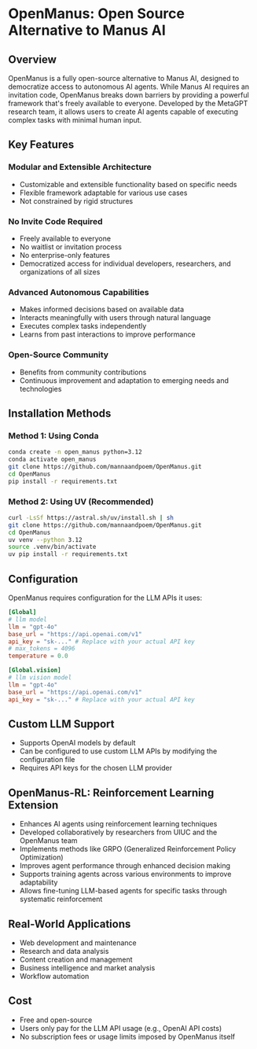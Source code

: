 # OpenManus: Open Source Alternative to Manus AI

## Overview
OpenManus is a fully open-source alternative to Manus AI, designed to democratize access to autonomous AI agents. While Manus AI requires an invitation code, OpenManus breaks down barriers by providing a powerful framework that's freely available to everyone. Developed by the MetaGPT research team, it allows users to create AI agents capable of executing complex tasks with minimal human input.

## Key Features

### Modular and Extensible Architecture
- Customizable and extensible functionality based on specific needs
- Flexible framework adaptable for various use cases
- Not constrained by rigid structures

### No Invite Code Required
- Freely available to everyone
- No waitlist or invitation process
- No enterprise-only features
- Democratized access for individual developers, researchers, and organizations of all sizes

### Advanced Autonomous Capabilities
- Makes informed decisions based on available data
- Interacts meaningfully with users through natural language
- Executes complex tasks independently
- Learns from past interactions to improve performance

### Open-Source Community
- Benefits from community contributions
- Continuous improvement and adaptation to emerging needs and technologies

## Installation Methods

### Method 1: Using Conda
```bash
conda create -n open_manus python=3.12
conda activate open_manus
git clone https://github.com/mannaandpoem/OpenManus.git
cd OpenManus
pip install -r requirements.txt
```

### Method 2: Using UV (Recommended)
```bash
curl -LsSf https://astral.sh/uv/install.sh | sh
git clone https://github.com/mannaandpoem/OpenManus.git
cd OpenManus
uv venv --python 3.12
source .venv/bin/activate
uv pip install -r requirements.txt
```

## Configuration
OpenManus requires configuration for the LLM APIs it uses:
```toml
[Global]
# llm model
llm = "gpt-4o"
base_url = "https://api.openai.com/v1"
api_key = "sk-..." # Replace with your actual API key
# max_tokens = 4096
temperature = 0.0

[Global.vision]
# llm vision model
llm = "gpt-4o"
base_url = "https://api.openai.com/v1"
api_key = "sk-..." # Replace with your actual API key
```

## Custom LLM Support
- Supports OpenAI models by default
- Can be configured to use custom LLM APIs by modifying the configuration file
- Requires API keys for the chosen LLM provider

## OpenManus-RL: Reinforcement Learning Extension
- Enhances AI agents using reinforcement learning techniques
- Developed collaboratively by researchers from UIUC and the OpenManus team
- Implements methods like GRPO (Generalized Reinforcement Policy Optimization)
- Improves agent performance through enhanced decision making
- Supports training agents across various environments to improve adaptability
- Allows fine-tuning LLM-based agents for specific tasks through systematic reinforcement

## Real-World Applications
- Web development and maintenance
- Research and data analysis
- Content creation and management
- Business intelligence and market analysis
- Workflow automation

## Cost
- Free and open-source
- Users only pay for the LLM API usage (e.g., OpenAI API costs)
- No subscription fees or usage limits imposed by OpenManus itself
